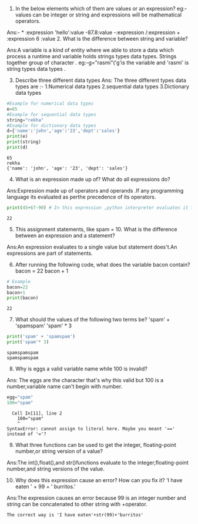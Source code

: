 1. In the below elements which of them are values or an expression? eg:- values can be integer or string and expressions will be mathematical operators.

Ans:-  * :expression
       'hello':value
        -87.8:value
        -:expression 
         /:expression 
         + :expression
         6 :value
2. What is the difference between string and variable?

Ans:A variable is a kind of entity where  we able to store a data which process a runtime and variable holds strings types  data types.
    Strings together group of  character .
    eg:-g="rasmi"('g'is the variable and 'rasmi' is string types data types .

 3. Describe three different data types
 Ans: The three different types data types are :-
            1.Numerical data types
            2.sequential data types
            3.Dictionary data types

```python
#Example for numerical data types
e=65
#Example for sequential data types
string="rekha"
#Example for dictionary data types
d={'name':'john','age':'23','dept':'sales'}
print(e)
print(string)
print(d)
```

    65
    rekha
    {'name': 'john', 'age': '23', 'dept': 'sales'}
    
4. What is an expression made up of? What do all expressions do?

Ans:Expression made up of operators and operands .If any programming language its evaluated as perthe precedence of its  operators.

```python
print(45+67-90) # In this expression ,python interpreter evaluates it to 22
```

    22
    
5. This assignment statements, like spam = 10. What is the difference between an expression and a statement?

Ans:An expression evaluates to a single value but statement does't.An expressions are  part of statements.

6. After running the following code, what does the variable bacon contain?
bacon = 22
bacon + 1


```python
# Example
bacon=22
bacon+1
print(bacon)
```

    22
    
7. What should the values of the following two terms be?
'spam' + 'spamspam'
'spam' * 3

```python
print('spam' + 'spamspam')
print('spam'* 3)
```

    spamspamspam
    spamspamspam
    
8. Why is eggs a valid variable name while 100 is invalid?

Ans: The eggs are the character that's why this valid but 100 is a number,variable name can't begin with number.

```python
egg="spam"
100="spam"
```


      Cell In[11], line 2
        100="spam"
        ^
    SyntaxError: cannot assign to literal here. Maybe you meant '==' instead of '='?
    

9. What three functions can be used to get the integer, floating-point number,or string version of a value?

Ans:The int(),float(),and str()functions evaluate to the integer,floating-point number,and string versions of the value.

10. Why does this expression cause an error? How can you fix it?
'I have eaten ' + 99 + ' burritos.'

Ans:The expression causes an error because 99 is an integer number and string can be concatenated to other string with +operator.

    The correct way is 'I have eaten'+str(99)+'burritos'
